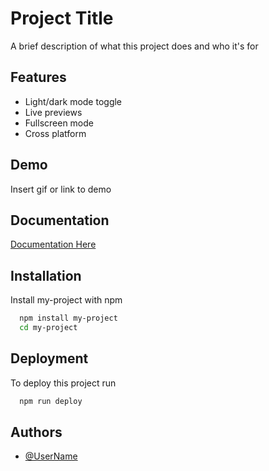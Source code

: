 
# Project Title

A brief description of what this project does and who it's for


## Features

- Light/dark mode toggle
- Live previews
- Fullscreen mode
- Cross platform


## Demo

Insert gif or link to demo


## Documentation

[Documentation Here](https://linktodocumentation)


## Installation

Install my-project with npm

```bash
  npm install my-project
  cd my-project
```
    
## Deployment

To deploy this project run

```bash
  npm run deploy
```


## Authors

- [@UserName](https://www.github.com/UserName)

